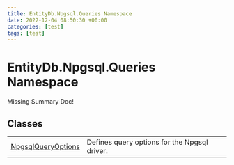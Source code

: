 ```yaml
---
title: EntityDb.Npgsql.Queries Namespace
date: 2022-12-04 08:50:30 +00:00
categories: [test]
tags: [test]
---
```


# EntityDb.Npgsql.Queries Namespace
Missing Summary Doc!
## Classes
<table><tr><td><a href='dotnet-entitydb-npgsql-queries-npgsqlqueryoptions'>NpgsqlQueryOptions</a></td><td>
Defines query options for the Npgsql driver.
</td></tr></table>
